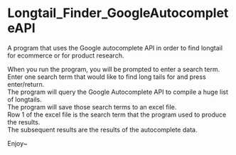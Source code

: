 # Longtail_Finder_GoogleAutocompleteAPI

A program that uses the Google autocomplete API in order to find longtail for ecommerce or for product research.

When you run the program, you will be prompted to enter a search term.  
Enter one search term that would like to find long tails for and press enter/return.  
The program will query the Google Autocomplete API to compile a huge list of longtails.  
The program will save those search terms to an excel file.  
Row 1 of the excel file is the search term that the program used to produce the results.  
The subsequent results are the results of the autocomplete data.

Enjoy~
